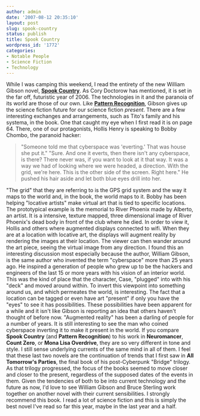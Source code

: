 ```yaml
---
author: admin
date: '2007-08-12 20:35:10'
layout: post
slug: spook-country
status: publish
title: Spook Country
wordpress_id: '1772'
categories:
- Notable People
- Science Fiction
- Technology
---
```


While I was camping this weekend, I read the entirety of the new William
Gibson novel, [**Spook
Country**](http://www.amazon.com/Spook-Country-William-Gibson/dp/0399154302/).
As Cory Doctorow has mentioned, it is set in the far off, futuristic
year of 2006. The technologies in it and the paranoia of its world are
those of our own. Like [**Pattern
Recognition**](http://www.amazon.com/Pattern-Recognition-William-Gibson/dp/0425198685/),
Gibson gives up the science fiction future for our science fiction
*present*. There are a few interesting exchanges and arrangements, such
as Tito's family and his systema, in the book. One that caught my eye
when I first read it is on page 64. There, one of our protagonists,
Hollis Henry is speaking to Bobby Chombo, the paranoid hacker:

> "Someone told me that cyberspace was 'everting.' That was house she
> put it." "Sure. And one it everts, then there isn't any cyberspace, is
> there? There never was, if you want to look at it that way. It was a
> way we had of looking where we were headed, a direction. With the
> grid, we're here. This is the other side of the screen. Right here."
> He pushed his hair aside and let both blue eyes drill into her.

"The grid" that they are referring to is the GPS grid system and the way
it maps to the world and, in the book, the world maps to it. Bobby has
been helping "locative artists" make virtual art that is tied to
specific locations. The prototypical example is the memorial to River
Phoenix made by Alberto, an artist. It is a intensive, texture mapped,
three dimensional image of River Phoenix's dead body in front of the
club where he died. In order to view it, Hollis and others where
augmented displays connected to wifi. When they are at a location with
locative art, the displays will augment reality by rendering the images
at their location. The viewer can then wander around the art piece,
seeing the virtual image from any direction. I found this an interesting
discussion most especially because the author, William Gibson, is the
same author who invented the term "cyberspace" more than 25 years ago.
He inspired a generation of people who grew up to be the hackers and
engineers of the last 15 or more years with his vision of an interior
world. This was the kind of place that the character, Case, "plugged"
into with his "deck" and moved around within. To invert this viewpoint
into something around us, and which permeates the world, is interesting.
The fact that a location can be tagged or even have art "present" if
only you have the "eyes" to see it has possibilities. These
possibilities have been apparent for a while and it isn't like Gibson is
reporting an idea that others haven't thought of before now. "Augmented
reality" has been a darling of people for a number of years. It is still
interesting to see the man who coined cyberspace inverting it to make it
present in the world. If you compare **Spook Country** (and **Pattern
Recognition**) to his work in **Neuromancer**, **Count Zero**, or **Mona
Lisa Overdrive**, they are so very different in tone and style. I still
sense underlying currents of the same mind in all of them. I feel that
these last two novels are the continuation of trends that I first saw in
**All Tomorrow's Parties**, the final book of his post-Cyberpunk
"Bridge" trilogy. As that trilogy progressed, the focus of the books
seemed to move closer and closer to the present, regardless of the
supposed dates of the events in them. Given the tendencies of both to be
into current technology and the future as now, I'd love to see William
Gibson and Bruce Sterling work together on another novel with their
current sensibilities. I strongly recommend this book. I read a lot of
science fiction and this is simply the best novel I've read so far this
year, maybe in the last year and a half.
